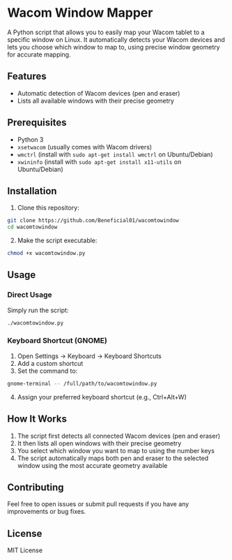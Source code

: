 # Wacom Window Mapper

A Python script that allows you to easily map your Wacom tablet to a specific window on Linux. It automatically detects your Wacom devices and lets you choose which window to map to, using precise window geometry for accurate mapping.

## Features

- Automatic detection of Wacom devices (pen and eraser)
- Lists all available windows with their precise geometry

## Prerequisites

- Python 3
- `xsetwacom` (usually comes with Wacom drivers)
- `wmctrl` (install with `sudo apt-get install wmctrl` on Ubuntu/Debian)
- `xwininfo` (install with `sudo apt-get install x11-utils` on Ubuntu/Debian)

## Installation

1. Clone this repository:
```bash
git clone https://github.com/Beneficial01/wacomtowindow
cd wacomtowindow
```

2. Make the script executable:
```bash
chmod +x wacomtowindow.py
```

## Usage

### Direct Usage
Simply run the script:
```bash
./wacomtowindow.py
```

### Keyboard Shortcut (GNOME)
1. Open Settings → Keyboard → Keyboard Shortcuts
2. Add a custom shortcut
3. Set the command to:
```bash
gnome-terminal -- /full/path/to/wacomtowindow.py
```
4. Assign your preferred keyboard shortcut (e.g., Ctrl+Alt+W)

## How It Works

1. The script first detects all connected Wacom devices (pen and eraser)
2. It then lists all open windows with their precise geometry
3. You select which window you want to map to using the number keys
4. The script automatically maps both pen and eraser to the selected window using the most accurate geometry available

## Contributing

Feel free to open issues or submit pull requests if you have any improvements or bug fixes.

## License

MIT License